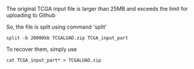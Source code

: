 The original TCGA input file is larger than 25MB and exceeds the limit for uploading to Github

So, the file is split using command 'split'

```
split -b 20000kb TCGALUAD.zip TCGA_input_part
```

To recover them, simply use
```
cat TCGA_input_part* > TCGALUAD.zip
```

